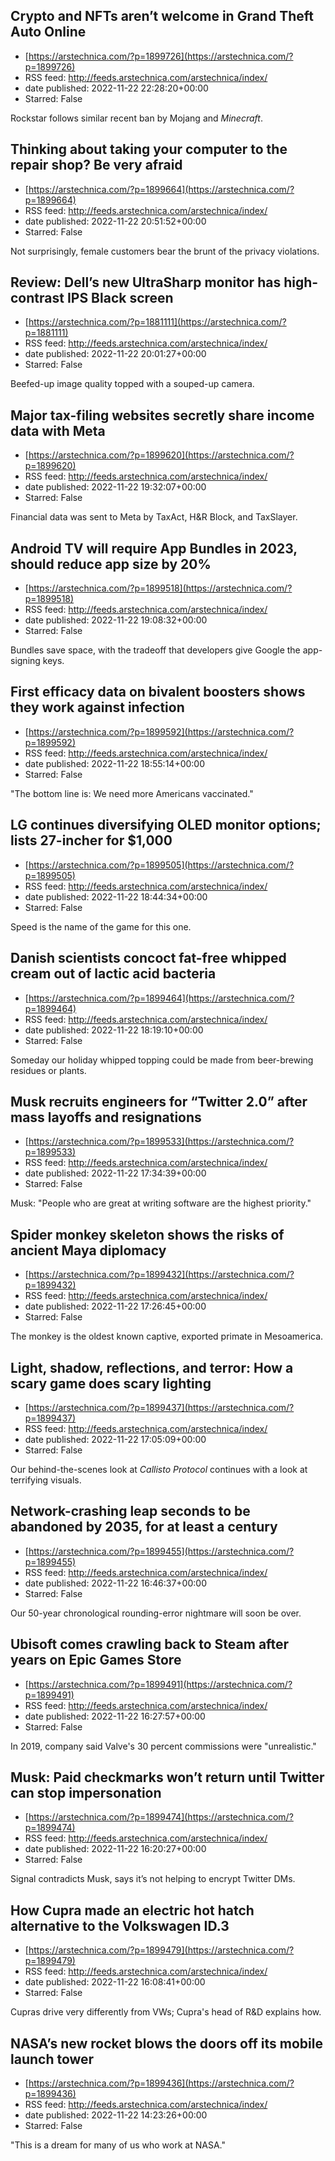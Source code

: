## Crypto and NFTs aren’t welcome in Grand Theft Auto Online
 - [https://arstechnica.com/?p=1899726](https://arstechnica.com/?p=1899726)
 - RSS feed: http://feeds.arstechnica.com/arstechnica/index/
 - date published: 2022-11-22 22:28:20+00:00
 - Starred: False

Rockstar follows similar recent ban by Mojang and <em>Minecraft</em>.

## Thinking about taking your computer to the repair shop? Be very afraid
 - [https://arstechnica.com/?p=1899664](https://arstechnica.com/?p=1899664)
 - RSS feed: http://feeds.arstechnica.com/arstechnica/index/
 - date published: 2022-11-22 20:51:52+00:00
 - Starred: False

Not surprisingly, female customers bear the brunt of the privacy violations.

## Review: Dell’s new UltraSharp monitor has high-contrast IPS Black screen
 - [https://arstechnica.com/?p=1881111](https://arstechnica.com/?p=1881111)
 - RSS feed: http://feeds.arstechnica.com/arstechnica/index/
 - date published: 2022-11-22 20:01:27+00:00
 - Starred: False

Beefed-up image quality topped with a souped-up camera.

## Major tax-filing websites secretly share income data with Meta
 - [https://arstechnica.com/?p=1899620](https://arstechnica.com/?p=1899620)
 - RSS feed: http://feeds.arstechnica.com/arstechnica/index/
 - date published: 2022-11-22 19:32:07+00:00
 - Starred: False

Financial data was sent to Meta by TaxAct, H&#038;R Block, and TaxSlayer.

## Android TV will require App Bundles in 2023, should reduce app size by 20%
 - [https://arstechnica.com/?p=1899518](https://arstechnica.com/?p=1899518)
 - RSS feed: http://feeds.arstechnica.com/arstechnica/index/
 - date published: 2022-11-22 19:08:32+00:00
 - Starred: False

Bundles save space, with the tradeoff that developers give Google the app-signing keys.

## First efficacy data on bivalent boosters shows they work against infection
 - [https://arstechnica.com/?p=1899592](https://arstechnica.com/?p=1899592)
 - RSS feed: http://feeds.arstechnica.com/arstechnica/index/
 - date published: 2022-11-22 18:55:14+00:00
 - Starred: False

"The bottom line is: We need more Americans vaccinated."

## LG continues diversifying OLED monitor options; lists 27-incher for $1,000
 - [https://arstechnica.com/?p=1899505](https://arstechnica.com/?p=1899505)
 - RSS feed: http://feeds.arstechnica.com/arstechnica/index/
 - date published: 2022-11-22 18:44:34+00:00
 - Starred: False

Speed is the name of the game for this one.

## Danish scientists concoct fat-free whipped cream out of lactic acid bacteria
 - [https://arstechnica.com/?p=1899464](https://arstechnica.com/?p=1899464)
 - RSS feed: http://feeds.arstechnica.com/arstechnica/index/
 - date published: 2022-11-22 18:19:10+00:00
 - Starred: False

Someday our holiday whipped topping could be made from beer-brewing residues or plants.

## Musk recruits engineers for “Twitter 2.0” after mass layoffs and resignations
 - [https://arstechnica.com/?p=1899533](https://arstechnica.com/?p=1899533)
 - RSS feed: http://feeds.arstechnica.com/arstechnica/index/
 - date published: 2022-11-22 17:34:39+00:00
 - Starred: False

Musk: "People who are great at writing software are the highest priority."

## Spider monkey skeleton shows the risks of ancient Maya diplomacy
 - [https://arstechnica.com/?p=1899432](https://arstechnica.com/?p=1899432)
 - RSS feed: http://feeds.arstechnica.com/arstechnica/index/
 - date published: 2022-11-22 17:26:45+00:00
 - Starred: False

The monkey is the oldest known captive, exported primate in Mesoamerica.

## Light, shadow, reflections, and terror: How a scary game does scary lighting
 - [https://arstechnica.com/?p=1899437](https://arstechnica.com/?p=1899437)
 - RSS feed: http://feeds.arstechnica.com/arstechnica/index/
 - date published: 2022-11-22 17:05:09+00:00
 - Starred: False

Our behind-the-scenes look at <em>Callisto Protocol</em> continues with a look at terrifying visuals.

## Network-crashing leap seconds to be abandoned by 2035, for at least a century
 - [https://arstechnica.com/?p=1899455](https://arstechnica.com/?p=1899455)
 - RSS feed: http://feeds.arstechnica.com/arstechnica/index/
 - date published: 2022-11-22 16:46:37+00:00
 - Starred: False

Our 50-year chronological rounding-error nightmare will soon be over.

## Ubisoft comes crawling back to Steam after years on Epic Games Store
 - [https://arstechnica.com/?p=1899491](https://arstechnica.com/?p=1899491)
 - RSS feed: http://feeds.arstechnica.com/arstechnica/index/
 - date published: 2022-11-22 16:27:57+00:00
 - Starred: False

In 2019, company said Valve's 30 percent commissions were "unrealistic."

## Musk: Paid checkmarks won’t return until Twitter can stop impersonation
 - [https://arstechnica.com/?p=1899474](https://arstechnica.com/?p=1899474)
 - RSS feed: http://feeds.arstechnica.com/arstechnica/index/
 - date published: 2022-11-22 16:20:27+00:00
 - Starred: False

Signal contradicts Musk, says it’s not helping to encrypt Twitter DMs.

## How Cupra made an electric hot hatch alternative to the Volkswagen ID.3
 - [https://arstechnica.com/?p=1899479](https://arstechnica.com/?p=1899479)
 - RSS feed: http://feeds.arstechnica.com/arstechnica/index/
 - date published: 2022-11-22 16:08:41+00:00
 - Starred: False

Cupras drive very differently from VWs; Cupra's head of R&#038;D explains how.

## NASA’s new rocket blows the doors off its mobile launch tower
 - [https://arstechnica.com/?p=1899436](https://arstechnica.com/?p=1899436)
 - RSS feed: http://feeds.arstechnica.com/arstechnica/index/
 - date published: 2022-11-22 14:23:26+00:00
 - Starred: False

"This is a dream for many of us who work at NASA."
